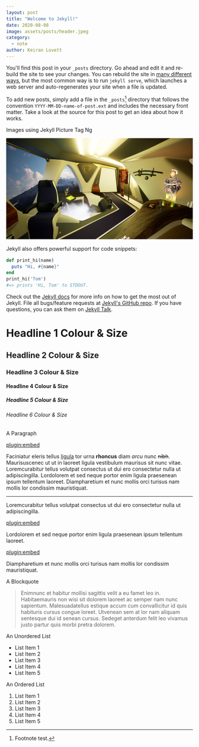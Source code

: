 ```yaml
---
layout: post
title: "Welcome to Jekyll!"
date: 2020-08-08
image: assets/posts/header.jpeg
category:
  - note
author: Keiran Lovett
---
```


You'll find this post in your `_posts` directory. Go ahead and edit it and re-build the site to see your changes. You can rebuild the site in [many different ways](https://jekyllrb.com/docs/usage/), but the most common way is to run `jekyll serve`, which launches a web server and auto-regenerates your site when a file is updated.

To add new posts, simply add a file in the `_posts`[^posts] directory that follows the convention `YYYY-MM-DD-name-of-post.ext` and includes the necessary front matter. Take a look at the source for this post to get an idea about how it works.

[^posts]: Footnote test.

Images using Jekyll Picture Tag Ng

![Alt text](/assets/posts/header.jpeg)

Jekyll also offers powerful support for code snippets:

```ruby
def print_hi(name)
  puts "Hi, #{name}"
end
print_hi('Tom')
#=> prints 'Hi, Tom' to STDOUT.
```

Check out the [Jekyll docs][jekyll-docs] for more info on how to get the most out of Jekyll. File all bugs/feature requests at [Jekyll's GitHub repo][jekyll-gh]. If you have questions, you can ask them on [Jekyll Talk][jekyll-talk].

[jekyll-docs]: http://jekyllrb.com/docs/home
[jekyll-gh]:   https://github.com/jekyll/jekyll
[jekyll-talk]: https://talk.jekyllrb.com/



# Headline 1 Colour & Size

## Headline 2 Colour & Size

### Headline 3 Colour & Size

#### Headline 4 Colour & Size

##### Headline 5 Colour & Size

###### Headline 6 Colour & Size

A Paragraph

[plugin:embed](https://www.flickr.com/photos/chris_gin/6585842063)

Faciniatur eleris tellus [ligula](#) tor urna **rhoncus** diam _arcu_ nunc ~~nibh~~. Maurisuscenec ut ut in laoreet ligula vestibulum maurisus sit nunc vitae. Loremcurabitur tellus volutpat consectus ut dui ero consectetur nulla ut adipiscingilla. Lordolorem et sed neque portor enim ligula praesenean ipsum tellentum laoreet. Diampharetium et nunc mollis orci turisus nam mollis lor condissim mauristiquat.

---

Loremcurabitur tellus volutpat consectus ut dui ero consectetur nulla ut adipiscingilla. 

[plugin:embed](https://vimeo.com/201926132)

Lordolorem et sed neque portor enim ligula praesenean ipsum tellentum laoreet. 


[plugin:embed](www.youtube.com/watch?v=hEJnMQG9ev8)

Diampharetium et nunc mollis orci turisus nam mollis lor condissim mauristiquat.


A Blockquote

> Enimnunc et habitur mollisi sagittis velit a eu famet leo in. Habitaemauris non wisi sit dolorem laoreet ac semper nam nunc sapientum. Malesuadatellus estique accum cum convallicitur id quis habituris cursus congue loreet. Utvenean sem at lor nam aliquam sentesque dui id senean cursus. Sedeget anterdum felit leo vivamus justo partur quis morbi pretra dolorem.

An Unordered List
* List Item 1
* List Item 2
* List Item 3
* List Item 4
* List Item 5


An Ordered List

1. List Item 1
2. List Item 2
3. List Item 3
4. List Item 4
5. List Item 5